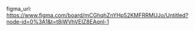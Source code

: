 figma_url: https://www.figma.com/board/mCGhqhZnYHp52KMFRRMUJo/Untitled?node-id=0%3A1&t=t8jWVhVEIZ8EAqnl-1 